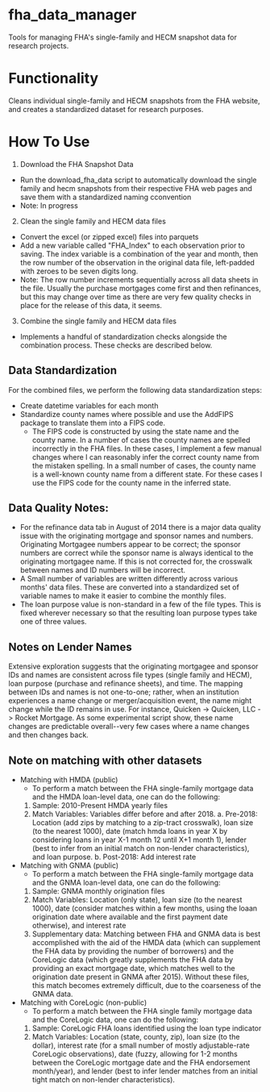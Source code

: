 # fha_data_manager
Tools for managing FHA's single-family and HECM snapshot data for research projects.

# Functionality
Cleans individual single-family and HECM snapshots from the FHA website, and creates a standardized dataset for research purposes.

# How To Use
1. Download the FHA Snapshot Data
- Run the download_fha_data script to automatically download the single family and hecm snapshots from their respective FHA web pages and save them with a standardized naming cconvention
- Note: In progress
2. Clean the single family and HECM data files
- Convert the excel (or zipped excel) files into parquets
- Add a new variable called "FHA_Index" to each observation prior to saving. The index variable is a combination of the year and month, then the row number of the observation in the original data file, left-padded with zeroes to be seven digits long.
- Note: The row number increments sequentially across all data sheets in the file. Usually the purchase mortgages come first and then refinances, but this may change over time as there are very few quality checks in place for the release of this data, it seems.
3. Combine the single family and HECM data files
- Implements a handful of standardization checks alongside the combination process. These checks are described below.

## Data Standardization
For the combined files, we perform the following data standardization steps:
- Create datetime variables for each month
- Standardize county names where possible and use the AddFIPS package to translate them into a FIPS code.
    - The FIPS code is constructed by using the state name and the county name. In a number of cases the county names are spelled incorrectly in the FHA files. In these cases, I implement a few manual changes where I can reasonably infer the correct county name from the mistaken spelling. In a small number of cases, the county name is a well-known county name from a different state. For these cases I use the FIPS code for the county name in the inferred state.

## Data Quality Notes:
- For the refinance data tab in August of 2014 there is a major data quality issue with the originating mortgage and sponsor names and numbers. Originating Mortgagee numbers appear to be correct; the sponsor numbers are correct while the sponsor name is always identical to the originating mortgagee name. If this is not corrected for, the crosswalk between names and ID numbers will be incorrect.
- A Small number of variables are written differently across various months' data files. These are converted into a standardized set of variable names to make it easier to combine the monthly files.
- The loan purpose value is non-standard in a few of the file types. This is fixed wherever necessary so that the resulting loan purpose types take one of three values.

## Notes on Lender Names
Extensive exploration suggests that the originating mortgagee and sponsor IDs and names are consistent across file types (single family and HECM), loan purpose (purchase and refinance sheets), and time. The mapping between IDs and names is not one-to-one; rather, when an institution experiences a name change or merger/acquisition event, the name might change while the ID remains in use. For instance, Quicken -> Quicken, LLC -> Rocket Mortgage. As some experimental script show, these name changes are predictable overall--very few cases where a name changes and then changes back.

## Note on matching with other datasets
- Matching with HMDA (public)
    * To perform a match between the FHA single-family mortgage data and the HMDA loan-level data, one can do the following:
    1. Sample: 2010-Present HMDA yearly files
    2. Match Variables: Variables differ before and after 2018.
    a. Pre-2018: Location (add zips by matching to a zip-tract crosswalk), loan size (to the nearest 1000), date (match hmda loans in year X by considering loans in year X-1 month 12 until X+1 month 1), lender (best to infer from an initial match on non-lender characteristics), and loan purpose.
    b. Post-2018: Add interest rate
- Matching with GNMA (public)
    * To perform a match between the FHA single-family mortgage data and the GNMA loan-level data, one can do the following:
    1. Sample: GNMA monthly origination files
    2. Match Variables: Location (only state), loan size (to the nearest 1000), date (consider matches within a few months, using the loaan origination date where available and the first payment date otherwise), and interest rate
    3. Supplementary data: Matching between FHA and GNMA data is best accomplished with the aid of the HMDA data (which can supplement the FHA data by providing the number of borrowers) and the CoreLogic data (which greatly supplements the FHA data by providing an exact mortgage date, which matches well to the origination date present in GNMA after 2015). Without these files, this match becomes extremely difficult, due to the coarseness of the GNMA data.
- Matching with CoreLogic (non-public)
    * To perform a match between the FHA single family mortgage data and the CoreLogic data, one can do the following:
    1. Sample: CoreLogic FHA loans identified using the loan type indicator
    2. Match Variables: Location (state, county, zip), loan size (to the dollar), interest rate (for a small number of mostly adjustable-rate CoreLogic observations), date (fuzzy, allowing for 1-2 months between the CoreLogic mortgage date and the FHA endorsement month/year), and lender (best to infer lender matches from an initial tight match on non-lender characteristics).
